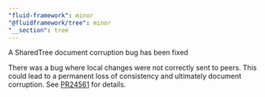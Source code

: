 ```yaml
---
"fluid-framework": minor
"@fluidframework/tree": minor
"__section": tree
---
```

A SharedTree document corruption bug has been fixed

There was a bug where local changes were not correctly sent to peers. This could lead to a permanent loss of consistency and ultimately document corruption. See [PR24561](https://github.com/microsoft/FluidFramework/pull/24561) for details.
